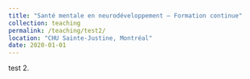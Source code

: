 ```yaml
---
title: "Santé mentale en neurodéveloppement – Formation continue"
collection: teaching
permalink: /teaching/test2/
location: "CHU Sainte-Justine, Montréal"
date: 2020-01-01
---
```

test 2.